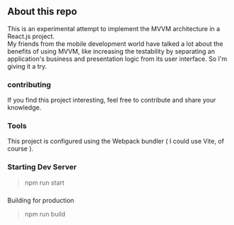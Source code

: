 ## About this repo

This is an experimental attempt to implement the MVVM architecture in a React.js project.  
My friends from the mobile development world have talked a lot about the benefits of using MVVM, like increasing the testability by separating an application's business and presentation logic from its user interface. So I'm giving it a try.

### contributing

If you find this project interesting, feel free to contribute and share your knowledge.

### Tools

This project is configured using the Webpack bundler ( I could use Vite, of course ).

### Starting Dev Server

> npm run start

###   
Building for production

> npm run build